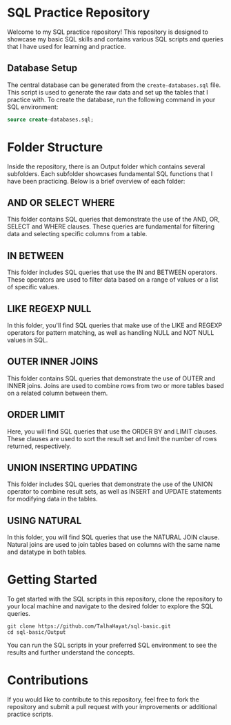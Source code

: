 # SQL Practice Repository

Welcome to my SQL practice repository! This repository is designed to showcase my basic SQL skills and contains various SQL scripts and queries that I have used for learning and practice.

## Database Setup

The central database can be generated from the `create-databases.sql` file. This script is used to generate the raw data and set up the tables that I practice with. To create the database, run the following command in your SQL environment:

```sql
source create-databases.sql;
```

# Folder Structure
Inside the repository, there is an Output folder which contains several subfolders. Each subfolder showcases fundamental SQL functions that I have been practicing. Below is a brief overview of each folder:

## AND OR SELECT WHERE
This folder contains SQL queries that demonstrate the use of the AND, OR, SELECT and WHERE clauses. These queries are fundamental for filtering data and selecting specific columns from a table.

## IN BETWEEN
This folder includes SQL queries that use the IN and BETWEEN operators. These operators are used to filter data based on a range of values or a list of specific values.

## LIKE REGEXP NULL
In this folder, you'll find SQL queries that make use of the LIKE and REGEXP operators for pattern matching, as well as handling NULL and NOT NULL values in SQL.

## OUTER INNER JOINS
This folder contains SQL queries that demonstrate the use of OUTER and INNER joins. Joins are used to combine rows from two or more tables based on a related column between them.

## ORDER LIMIT
Here, you will find SQL queries that use the ORDER BY and LIMIT clauses. These clauses are used to sort the result set and limit the number of rows returned, respectively.

## UNION INSERTING UPDATING
This folder includes SQL queries that demonstrate the use of the UNION operator to combine result sets, as well as INSERT and UPDATE statements for modifying data in the tables.

## USING NATURAL
In this folder, you will find SQL queries that use the NATURAL JOIN clause. Natural joins are used to join tables based on columns with the same name and datatype in both tables.

# Getting Started
To get started with the SQL scripts in this repository, clone the repository to your local machine and navigate to the desired folder to explore the SQL queries.

```
git clone https://github.com/TalhaHayat/sql-basic.git
cd sql-basic/Output
```

You can run the SQL scripts in your preferred SQL environment to see the results and further understand the concepts.

# Contributions
If you would like to contribute to this repository, feel free to fork the repository and submit a pull request with your improvements or additional practice scripts.
